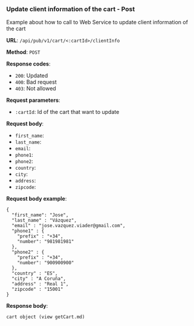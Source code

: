 ### Update client information of the cart - Post

Example about how to call to Web Service to update client information of the cart

**URL**: `/api/pub/v1/cart/<:cartId>/clientInfo`

**Method**: `POST`

**Response codes**:
* `200`: Updated
* `400`: Bad request
* `403`: Not allowed

**Request parameters**:
* `:cartId`: Id of the cart that want to update


**Request body**:
* `first_name`:
* `last_name`:
* `email`:
* `phone1`:
* `phone2`:
* `country`:
* `city`:
* `address`:
* `zipcode`:

**Request body example**:
```
{
  "first_name": "Jose",
  "last_name" : "Vázquez",
  "email" : "jose.vazquez.viader@gmail.com",
  "phone1" : {
    "prefix" : "+34",
    "number": "981981981"
  },
  "phone2" : {
    "prefix" : "+34",
    "number": "900900900"
  },
  "country" : "ES",
  "city" : "A Coruña",
  "address" : "Real 1",
  "zipcode" : "15001"
}
```


**Response body**:
```
cart object (view getCart.md)
```



